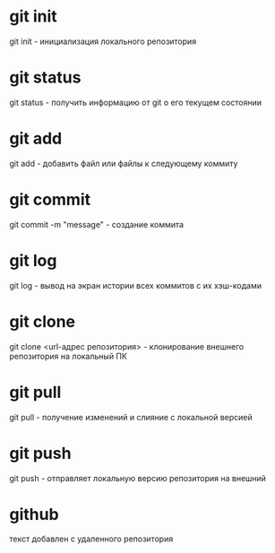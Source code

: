 # **git init**
git init - инициализация локального репозитория
# **git status**
git status - получить информацию от git о его текущем состоянии
# **git add**
git add - добавить файл или файлы к следующему коммиту
# **git commit**
git commit -m "message" - создание коммита
# **git log**
git log - вывод на экран истории всех коммитов с их хэш-кодами
# **git clone**
git clone <url-адрес репозитория> - клонирование внешнего репозитория на локальный ПК
# **git pull**
git pull - получение изменений и слияние с локальной версией
# **git push**
git push - отправляет локальную версию репозитория на внешний
# **github**
текст добавлен с удаленного репозитория
